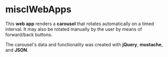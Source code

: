 # misclWebApps

This **web app** renders a **carousel** that rotates automatically on a timed interval. It may also be rotated manually by the user by means of forward/back buttons. 

The carousel's data and functionality was created with **jQuery**, **mustache**, and **JSON**.
